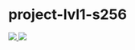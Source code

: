 # project-lvl1-s256
<a href="https://codeclimate.com/github/fortymorgan/project-lvl1-s256/maintainability">
  <img src="https://api.codeclimate.com/v1/badges/37856b13e0d836ea76f4/maintainability" />
</a>
<a href="https://travis-ci.org/fortymorgan/project-lvl1-s256">
  <img src="https://travis-ci.org/fortymorgan/project-lvl1-s256.svg?branch=master" />
</a>
